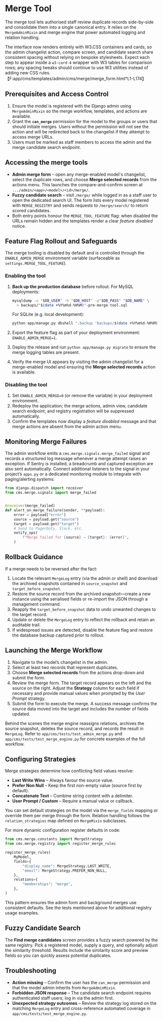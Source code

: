 # Merge Tool

The merge tool lets authorised staff review duplicate records side-by-side and consolidate them into a single canonical entry. It relies on the `MergeAdminMixin` and merge engine that power automated logging and relation handling.

The interface now renders entirely with W3.CSS containers and cards, so the admin changelist action, compare screen, and candidate search share consistent spacing without relying on bespoke stylesheets. Expect each step to appear inside a `w3-card-4` wrapper with W3 tables for comparison rows; any spacing tweaks should continue to use W3 utilities instead of adding new CSS rules.【F:app/cms/templates/admin/cms/merge/merge_form.html†L1-L174】

## Prerequisites and Access Control

1. Ensure the model is registered with the Django admin using `MergeAdminMixin` so the merge workflow, templates, and actions are available.
2. Grant the **`can_merge`** permission for the model to the groups or users that should initiate merges. Users without the permission will not see the action and will be redirected back to the changelist if they attempt to access merge URLs.
3. Users must be marked as staff members to access the admin and the merge candidate search endpoint.

## Accessing the merge tools

- **Admin merge form** – open any merge-enabled model's changelist, select the duplicate rows, and choose **Merge selected records** from the actions menu. This launches the compare-and-confirm screen at `.../admin/<app>/<model>/<id>/merge/`.
- **Fuzzy candidate search** – visit `/merge/` while logged in as a staff user to open the dedicated search UI. The form lists every model registered with `MERGE_REGISTRY` and sends requests to `/merge/search/` to return scored candidates.
- Both entry points honour the `MERGE_TOOL_FEATURE` flag: when disabled the URLs remain hidden and the templates render a clear *feature disabled* notice.

## Feature Flag Rollout and Safeguards

The merge tooling is disabled by default and is controlled through the `ENABLE_ADMIN_MERGE` environment variable (surfaceable as `settings.MERGE_TOOL_FEATURE`).

### Enabling the tool

1. **Back up the production database** before rollout. For MySQL deployments:

   ```bash
   mysqldump -u "$DB_USER" -h "$DB_HOST" -p"$DB_PASS" "$DB_NAME" \
     > backups/"$(date +%Y%m%d-%H%M)"-pre-merge-tool.sql
   ```

   For SQLite (e.g. local development):

   ```bash
   python app/manage.py dbshell ".backup 'backups/$(date +%Y%m%d-%H%M)-pre-merge-tool.sqlite'"
   ```

2. Export the feature flag as part of your deployment environment: `ENABLE_ADMIN_MERGE=1`.
3. Deploy the release and run `python app/manage.py migrate` to ensure the merge logging tables are present.
4. Verify the merge UI appears by visiting the admin changelist for a merge-enabled model and ensuring the **Merge selected records** action is available.

### Disabling the tool

1. Set `ENABLE_ADMIN_MERGE=0` (or remove the variable) in your deployment environment.
2. Redeploy the application; the merge actions, admin view, candidate search endpoint, and registry registration will be suppressed automatically.
3. Confirm the templates now display a *feature disabled* message and that merge actions are absent from the admin action menu.

## Monitoring Merge Failures

The admin workflow emits a `cms.merge.signals.merge_failed` signal and records a structured log message whenever a merge attempt raises an exception. If Sentry is installed, a breadcrumb and captured exception are also sent automatically. Connect additional listeners to the signal in your project’s `apps.py` or a dedicated monitoring module to integrate with paging/alerting systems:

```python
from django.dispatch import receiver
from cms.merge.signals import merge_failed


@receiver(merge_failed)
def alert_on_merge_failure(sender, **payload):
    error = payload["error"]
    source = payload.get("source")
    target = payload.get("target")
    # Send to PagerDuty, Slack, etc.
    notify_ops(
        f"Merge failed for {source} → {target}: {error}",
    )
```

## Rollback Guidance

If a merge needs to be reversed after the fact:

1. Locate the relevant `MergeLog` entry (via the admin or shell) and download the archived snapshots contained in `source_snapshot` and `target_before_snapshot`.
2. Restore the source record from the archived snapshot—create a new instance using the serialised fields or re-import the JSON through a management command.
3. Reapply the `target_before_snapshot` data to undo unwanted changes to the target record.
4. Update or delete the `MergeLog` entry to reflect the rollback and retain an auditable trail.
5. If widespread issues are detected, disable the feature flag and restore the database backup captured prior to rollout.

## Launching the Merge Workflow

1. Navigate to the model’s changelist in the admin.
2. Select at least two records that represent duplicates.
3. Choose **Merge selected records** from the actions drop-down and submit the form.
4. Review the merge form. The target record appears on the left and the source on the right. Adjust the **Strategy** column for each field if necessary and provide manual values when prompted by the *User Prompt* strategy.
5. Submit the form to execute the merge. A success message confirms the source data moved into the target and includes the number of fields updated.

Behind the scenes the merge engine reassigns relations, archives the source snapshot, deletes the source record, and records the result in `MergeLog`. Refer to `app/cms/tests/test_admin_merge.py` and `app/cms/tests/test_merge_engine.py` for concrete examples of the full workflow.

## Configuring Strategies

Merge strategies determine how conflicting field values resolve:

- **Last Write Wins** – Always favour the source value.
- **Prefer Non Null** – Keep the first non-empty value (source first by default).
- **Concatenate Text** – Combine string content with a delimiter.
- **User Prompt / Custom** – Require a manual value or callback.

You can set default strategies on the model via the `merge_fields` mapping or override them per merge through the form. Relation handling follows the `relation_strategies` map defined on `MergeMixin` subclasses.

For more dynamic configuration register defaults in code:

```python
from cms.merge.constants import MergeStrategy
from cms.merge.registry import register_merge_rules

register_merge_rules(
    MyModel,
    fields={
        "display_name": MergeStrategy.LAST_WRITE,
        "email": MergeStrategy.PREFER_NON_NULL,
    },
    relations={
        "memberships": "merge",
    },
)
```

This pattern ensures the admin form and background merges use consistent defaults. See the tests mentioned above for additional registry usage examples.

## Fuzzy Candidate Search

The **Find merge candidates** screen provides a fuzzy search powered by the same registry. Pick a registered model, supply a query, and optionally adjust the similarity threshold. Results include the similarity score and preview fields so you can quickly assess potential duplicates.

## Troubleshooting

- **Action missing** – Confirm the user has the `can_merge` permission and that the model admin inherits from `MergeAdminMixin`.
- **Forbidden JSON response** – The candidate search endpoint requires authenticated staff users; log in via the admin first.
- **Unexpected strategy outcomes** – Review the strategy log stored on the matching `MergeLog` entry and cross-reference automated coverage in `app/cms/tests/test_merge_engine.py`.

